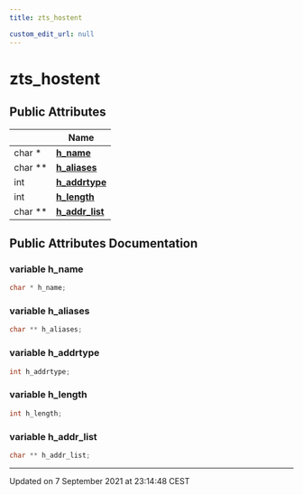 ```yaml
---
title: zts_hostent

custom_edit_url: null
---
```


# zts_hostent



## Public Attributes

|                | Name           |
| -------------- | -------------- |
| char * | **[h_name](/autogen/libzt/classes/structzts__hostent.md#variable-h_name)**  |
| char ** | **[h_aliases](/autogen/libzt/classes/structzts__hostent.md#variable-h_aliases)**  |
| int | **[h_addrtype](/autogen/libzt/classes/structzts__hostent.md#variable-h_addrtype)**  |
| int | **[h_length](/autogen/libzt/classes/structzts__hostent.md#variable-h_length)**  |
| char ** | **[h_addr_list](/autogen/libzt/classes/structzts__hostent.md#variable-h_addr_list)**  |

## Public Attributes Documentation

### variable h_name

```cpp
char * h_name;
```


### variable h_aliases

```cpp
char ** h_aliases;
```


### variable h_addrtype

```cpp
int h_addrtype;
```


### variable h_length

```cpp
int h_length;
```


### variable h_addr_list

```cpp
char ** h_addr_list;
```


-------------------------------

Updated on  7 September 2021 at 23:14:48 CEST